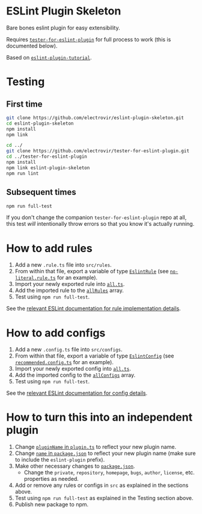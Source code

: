 # ESLint Plugin Skeleton

Bare bones eslint plugin for easy extensibility.

Requires [`tester-for-eslint-plugin`](https://github.com/electrovir/tester-for-eslint-plugin) for full process to work (this is documented below).

Based on [`eslint-plugin-tutorial`](https://github.com/Quramy/eslint-plugin-tutorial).

# Testing

## First time

```bash
git clone https://github.com/electrovir/eslint-plugin-skeleton.git
cd eslint-plugin-skeleton
npm install
npm link

cd ../
git clone https://github.com/electrovir/tester-for-eslint-plugin.git
cd ../tester-for-eslint-plugin
npm install
npm link eslint-plugin-skeleton
npm run lint
```

## Subsequent times

```bash
npm run full-test
```

If you don't change the companion `tester-for-eslint-plugin` repo at all, this test _will_ intentionally throw errors so that you know it's actually running.

# How to add rules

1. Add a new `.rule.ts` file into `src/rules`.
2. From within that file, export a variable of type [`EslintRule`](https://github.com/electrovir/eslint-plugin-skeleton/blob/master/src/rule.ts#L8) (see [`no-literal.rule.ts`](https://github.com/electrovir/eslint-plugin-skeleton/blob/master/src/rules/no-literal.rule.ts) for an example).
3. Import your newly exported rule into [`all.ts`](https://github.com/electrovir/eslint-plugin-skeleton/blob/master/src/all.ts).
4. Add the imported rule to the [`allRules`](https://github.com/electrovir/eslint-plugin-skeleton/blob/master/src/all.ts) array.
5. Test using `npm run full-test`.

See the [relevant ESLint documentation for rule implementation details](https://eslint.org/docs/developer-guide/working-with-rules).

# How to add configs

1. Add a new `.config.ts` file into `src/configs`.
2. From within that file, export a variable of type [`EslintConfig`](https://github.com/electrovir/eslint-plugin-skeleton/blob/master/src/config.ts#L3) (see [`recommended.config.ts`](https://github.com/electrovir/eslint-plugin-skeleton/blob/master/src/configs/recommended.config.ts) for an example).
3. Import your newly exported config into [`all.ts`](https://github.com/electrovir/eslint-plugin-skeleton/blob/master/src/all.ts).
4. Add the imported config to the [`allConfigs`](https://github.com/electrovir/eslint-plugin-skeleton/blob/master/src/all.ts#L8) array.
5. Test using `npm run full-test`.

See the [relevant ESLint documentation for config details](https://eslint.org/docs/developer-guide/shareable-configs).

# How to turn this into an independent plugin

1. Change [`pluginName` in `plugin.ts`](https://github.com/electrovir/eslint-plugin-skeleton/blob/master/src/plugin.ts) to reflect your new plugin name.
2. Change [`name` in `package.json`](https://github.com/electrovir/eslint-plugin-skeleton/blob/master/package.json) to reflect your new plugin name (make sure to include the `eslint-plugin` prefix).
3. Make other necessary changes to [`package.json`](https://github.com/electrovir/eslint-plugin-skeleton/blob/master/package.json).
    - Change the `private`, `repository`, `homepage`, `bugs`, `author`, `license`, etc. properties as needed.
4. Add or remove any rules or configs in `src` as explained in the sections above.
5. Test using `npm run full-test` as explained in the Testing section above.
6. Publish new package to npm.

